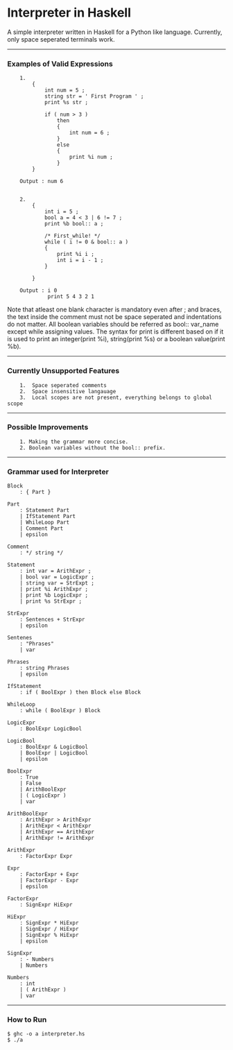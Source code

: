 # Interpreter in Haskell

A simple interpreter written in Haskell for a Python like language. Currently, only space seperated terminals work.

-----

### Examples of Valid Expressions
``` 
    1.  
        { 
            int num = 5 ; 
            string str = ' First Program ' ; 
            print %s str ;

            if ( num > 3 ) 
                then 
                { 
                    int num = 6 ; 
                } 
                else 
                { 
                    print %i num ; 
                } 
        }

    Output : num 6


    2.  
        { 
            int i = 5 ;
            bool a = 4 < 3 | 6 != 7 ;
            print %b bool:: a ;

            /* First_while! */
            while ( i != 0 & bool:: a ) 
            { 
                print %i i ; 
                int i = i - 1 ; 
            }

        }

    Output : i 0
             print 5 4 3 2 1 
```

Note that atleast one blank character is mandatory even after ; and braces, the text inside the comment must not be space seperated and indentations do not matter. All boolean variables should be referred as bool:: var_name except while assigning values. The syntax for print is different based on if it is used to print an integer(print %i), string(print %s) or a boolean value(print %b).

----

### Currently Unsupported Features
```
    1.  Space seperated comments
    2.  Space insensitive langauage
    3.  Local scopes are not present, everything belongs to global scope
```

----

### Possible Improvements
```
    1. Making the grammar more concise.
    2. Boolean variables without the bool:: prefix.
```
----

### Grammar used for Interpreter


    Block 
        : { Part }

    Part 
        : Statement Part
        | IfStatement Part
        | WhileLoop Part
        | Comment Part
        | epsilon

    Comment 
        : */ string */

    Statement 
        : int var = ArithExpr ;
        | bool var = LogicExpr ;
        | string var = StrExpt ;
        | print %i ArithExpr ;
        | print %b LogicExpr ;
        | print %s StrExpr ;

    StrExpr 
        : Sentences + StrExpr
        | epsilon

    Sentenes
        : "Phrases"
        | var

    Phrases
        : string Phrases
        | epsilon

    IfStatement
        : if ( BoolExpr ) then Block else Block

    WhileLoop
        : while ( BoolExpr ) Block 

    LogicExpr
        : BoolExpr LogicBool

    LogicBool
        : BoolExpr & LogicBool
        | BoolExpr | LogicBool
        | epsilon

    BoolExpr 
        : True
        | False
        | ArithBoolExpr
        | ( LogicExpr )
        | var

    ArithBoolExpr
        : ArithExpr > ArithExpr
        | ArithExpr < ArithExpr
        | ArithExpr == ArithExpr
        | ArithExpr != ArithExpr

    ArithExpr 
        : FactorExpr Expr

    Expr 
        : FactorExpr + Expr
        | FactorExpr - Expr
        | epsilon

    FactorExpr 
        : SignExpr HiExpr

    HiExpr 
        : SignExpr * HiExpr
        | SignExpr / HiExpr
        | SignExpr % HiExpr
        | epsilon 

    SignExpr
        : - Numbers
        | Numbers

    Numbers 
        : int
        | ( ArithExpr )
        | var

----

### How to Run
```
$ ghc -o a interpreter.hs
$ ./a
```
